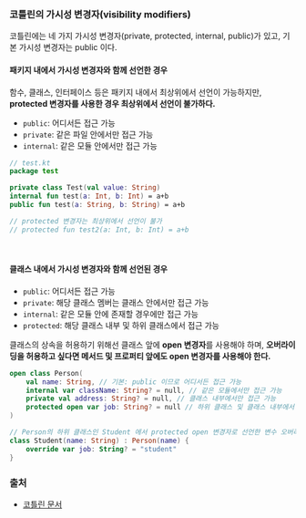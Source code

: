 ### 코틀린의 가시성 변경자(visibility modifiers)
코틀린에는 네 가지 가시성 변경자(private, protected, internal, public)가 있고, 기본 가시성 변경자는 public 이다.

#### **패키지 내에서 가시성 변경자와 함께 선언한 경우**

함수, 클래스, 인터페이스 등은 패키지 내에서 최상위에서 선언이 가능하지만, **protected 변경자를 사용한 경우 최상위에서 선언이 불가하다.**
- `public`: 어디서든 접근 가능
- `private`: 같은 파일 안에서만 접근 가능
- `internal`: 같은 모듈 안에서만 접근 가능

```kotlin
// test.kt
package test

private class Test(val value: String)
internal fun test(a: Int, b: Int) = a+b
public fun test(a: String, b: String) = a+b

// protected 변경자는 최상위에서 선언이 불가
// protected fun test2(a: Int, b: Int) = a+b
```
<br/>

#### **클래스 내에서 가시성 변경자와 함께 선언된 경우**
- `public`: 어디서든 접근 가능
- `private`: 해당 클래스 멤버는 클래스 안에서만 접근 가능
- `internal`: 같은 모듈 안에 존재할 경우에만 접근 가능
- `protected`: 해당 클래스 내부 및 하위 클래스에서 접근 가능

클래스의 상속을 허용하기 위해선 클래스 앞에 **open 변경자**를 사용해야 하며, **오버라이딩을 허용하고 싶다면 메서드 및 프로퍼티 앞에도 open 변경자를 사용해야 한다.**
```kotlin
open class Person(
    val name: String, // 기본: public 이므로 어디서든 접근 가능
    internal var className: String? = null, // 같은 모듈에서만 접근 가능
    private val address: String? = null, // 클래스 내부에서만 접근 가능
    protected open var job: String? = null // 하위 클래스 및 클래스 내부에서 접근 가능
)

// Person의 하위 클래스인 Student 에서 protected open 변경자로 선언한 변수 오버라이딩 가능
class Student(name: String) : Person(name) {
    override var job: String? = "student"
}
```


### 출처
- [코틀린 문서](https://kotlinlang.org/docs/visibility-modifiers.html)